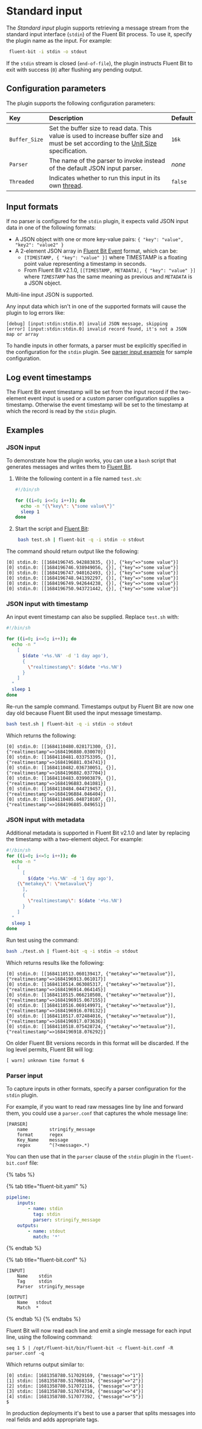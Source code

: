 # Standard input

The _Standard input_ plugin supports retrieving a message stream from the standard input interface (`stdin`) of the Fluent Bit process.
To use it, specify the plugin name as the input. For example:

```bash
 fluent-bit -i stdin -o stdout
```

If the `stdin` stream is closed (`end-of-file`), the plugin instructs Fluent Bit to exit with success (`0`) after flushing any pending output.

## Configuration parameters

The plugin supports the following configuration parameters:

| Key | Description | Default |
| :--- | :--- | :--- |
| `Buffer_Size` | Set the buffer size to read data. This value is used to increase buffer size and must be set according to the [Unit Size](../../administration/configuring-fluent-bit/unit-sizes.md) specification. | `16k` |
| `Parser` | The name of the parser to invoke instead of the default JSON input parser. | _none_ |
| `Threaded` | Indicates whether to run this input in its own [thread](../../administration/multithreading.md#inputs). | `false` |

## Input formats

If no parser is configured for the `stdin` plugin, it expects valid JSON input data in one of the following formats:

- A JSON object with one or more key-value pairs: `{ "key": "value", "key2": "value2" }`
- A 2-element JSON array in [Fluent Bit Event](../../concepts/key-concepts.md#event-or-record) format, which can be:
  - `[TIMESTAMP, { "key": "value" }]` where TIMESTAMP is a floating point value representing a timestamp in seconds.
  - From Fluent Bit v2.1.0, `[[TIMESTAMP, METADATA], { "key": "value" }]` where _`TIMESTAMP`_ has the same meaning as previous and _`METADATA`_ is a JSON object.

Multi-line input JSON is supported.

Any input data which isn't in one of the supported formats will cause the plugin to log errors like:

```text
[debug] [input:stdin:stdin.0] invalid JSON message, skipping
[error] [input:stdin:stdin.0] invalid record found, it's not a JSON map or array
```

To handle inputs in other formats, a parser must be explicitly specified in the configuration for the `stdin` plugin. See [parser input example](#parser-input) for sample configuration.

## Log event timestamps

The Fluent Bit event timestamp will be set from the input record if the two-element event input is used or a custom parser configuration supplies a timestamp. Otherwise the event timestamp will be set to the timestamp at which the record is read by the `stdin` plugin.

## Examples

### JSON input

To demonstrate how the plugin works, you can use a `bash` script that generates messages and writes them to [Fluent Bit](http://fluentbit.io).

1. Write the following content in a file named `test.sh`:

   ```bash
   #!/bin/sh

   for ((i=0; i<=5; i++)); do
     echo -n "{\"key\": \"some value\"}"
     sleep 1
   done
   ```

1. Start the script and [Fluent Bit](http://fluentbit.io):

   ```bash
    bash test.sh | fluent-bit -q -i stdin -o stdout
   ```

The command should return output like the following:

```text
[0] stdin.0: [[1684196745.942883835, {}], {"key"=>"some value"}]
[0] stdin.0: [[1684196746.938949056, {}], {"key"=>"some value"}]
[0] stdin.0: [[1684196747.940162493, {}], {"key"=>"some value"}]
[0] stdin.0: [[1684196748.941392297, {}], {"key"=>"some value"}]
[0] stdin.0: [[1684196749.942644238, {}], {"key"=>"some value"}]
[0] stdin.0: [[1684196750.943721442, {}], {"key"=>"some value"}]
```

### JSON input with timestamp

An input event timestamp can also be supplied. Replace `test.sh` with:

```bash
#!/bin/sh

for ((i=0; i<=5; i++)); do
  echo -n "
    [
      $(date '+%s.%N' -d '1 day ago'),
      {
        \"realtimestamp\": $(date '+%s.%N')
      }
    ]
  "
  sleep 1
done
```

Re-run the sample command. Timestamps output by Fluent Bit are now one day old because Fluent Bit used the input message timestamp.

```bash
bash test.sh | fluent-bit -q -i stdin -o stdout
```

Which returns the following:

```text
[0] stdin.0: [[1684110480.028171300, {}], {"realtimestamp"=>1684196880.030070}]
[0] stdin.0: [[1684110481.033753395, {}], {"realtimestamp"=>1684196881.034741}]
[0] stdin.0: [[1684110482.036730051, {}], {"realtimestamp"=>1684196882.037704}]
[0] stdin.0: [[1684110483.039903879, {}], {"realtimestamp"=>1684196883.041081}]
[0] stdin.0: [[1684110484.044719457, {}], {"realtimestamp"=>1684196884.046404}]
[0] stdin.0: [[1684110485.048710107, {}], {"realtimestamp"=>1684196885.049651}]
```

### JSON input with metadata

Additional metadata is supported in Fluent Bit v2.1.0 and later by replacing the timestamp with a two-element object. For example:

```bash
#!/bin/sh
for ((i=0; i<=5; i++)); do
  echo -n "
    [
      [
        $(date '+%s.%N' -d '1 day ago'),
	{\"metakey\": \"metavalue\"}
      ],
      {
        \"realtimestamp\": $(date '+%s.%N')
      }
    ]
  "
  sleep 1
done
```

Run test using the command:

```bash
bash ./test.sh | fluent-bit -q -i stdin -o stdout
```

Which returns results like the following:

```text
[0] stdin.0: [[1684110513.060139417, {"metakey"=>"metavalue"}], {"realtimestamp"=>1684196913.061017}]
[0] stdin.0: [[1684110514.063085317, {"metakey"=>"metavalue"}], {"realtimestamp"=>1684196914.064145}]
[0] stdin.0: [[1684110515.066210508, {"metakey"=>"metavalue"}], {"realtimestamp"=>1684196915.067155}]
[0] stdin.0: [[1684110516.069149971, {"metakey"=>"metavalue"}], {"realtimestamp"=>1684196916.070132}]
[0] stdin.0: [[1684110517.072484016, {"metakey"=>"metavalue"}], {"realtimestamp"=>1684196917.073636}]
[0] stdin.0: [[1684110518.075428724, {"metakey"=>"metavalue"}], {"realtimestamp"=>1684196918.076292}]
```

On older Fluent Bit versions records in this format will be discarded. If the log level permits, Fluent Bit will log:

```text
[ warn] unknown time format 6
```

### Parser input

To capture inputs in other formats, specify a parser configuration for the `stdin` plugin.

For example, if you want to read raw messages line by line and forward them, you could use a `parser.conf` that captures the whole message line:

```text
[PARSER]
    name        stringify_message
    format      regex
    Key_Name    message
    regex       ^(?<message>.*)
```

You can then use that in the `parser` clause of the `stdin` plugin in the `fluent-bit.conf` file:

{% tabs %}

{% tab title="fluent-bit.yaml" %}

```yaml
pipeline:
    inputs:
        - name: stdin
          tag: stdin
          parser: stringify_message
    outputs:
        - name: stdout
          match: '*'
```

{% endtab %}

{% tab title="fluent-bit.conf" %}

```text
[INPUT]
    Name    stdin
    Tag     stdin
    Parser  stringify_message

[OUTPUT]
    Name   stdout
    Match  *
```

{% endtab %}
{% endtabs %}

Fluent Bit will now read each line and emit a single message for each input line, using the following command:

```shell
seq 1 5 | /opt/fluent-bit/bin/fluent-bit -c fluent-bit.conf -R parser.conf -q
```

Which returns output similar to:

```text
[0] stdin: [1681358780.517029169, {"message"=>"1"}]
[1] stdin: [1681358780.517068334, {"message"=>"2"}]
[2] stdin: [1681358780.517072116, {"message"=>"3"}]
[3] stdin: [1681358780.517074758, {"message"=>"4"}]
[4] stdin: [1681358780.517077392, {"message"=>"5"}]
$
```

In production deployments it's best to use a parser that splits messages into real fields and adds appropriate tags.
